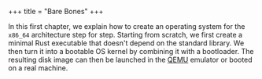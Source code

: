 +++
title = "Bare Bones"
+++

In this first chapter, we explain how to create an operating system for the `x86_64` architecture step for step. Starting from scratch, we first create a minimal Rust executable that doesn't depend on the standard library. We then turn it into a bootable OS kernel by combining it with a bootloader. The resulting disk image can then be launched in the [QEMU](https://www.qemu.org/) emulator or booted on a real machine.
